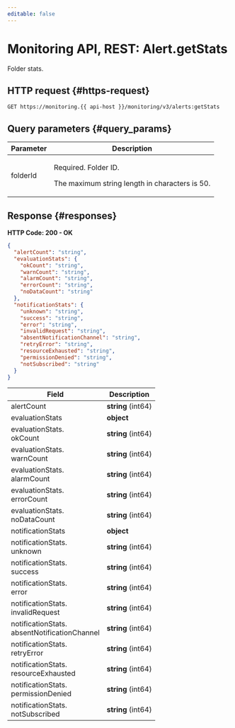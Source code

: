 ```yaml
---
editable: false
---
```


# Monitoring API, REST: Alert.getStats
Folder stats.
 

 
## HTTP request {#https-request}
```
GET https://monitoring.{{ api-host }}/monitoring/v3/alerts:getStats
```
 
## Query parameters {#query_params}
 
Parameter | Description
--- | ---
folderId | <p>Required. Folder ID.</p> <p>The maximum string length in characters is 50.</p> 
 
## Response {#responses}
**HTTP Code: 200 - OK**

```json 
{
  "alertCount": "string",
  "evaluationStats": {
    "okCount": "string",
    "warnCount": "string",
    "alarmCount": "string",
    "errorCount": "string",
    "noDataCount": "string"
  },
  "notificationStats": {
    "unknown": "string",
    "success": "string",
    "error": "string",
    "invalidRequest": "string",
    "absentNotificationChannel": "string",
    "retryError": "string",
    "resourceExhausted": "string",
    "permissionDenied": "string",
    "notSubscribed": "string"
  }
}
```

 
Field | Description
--- | ---
alertCount | **string** (int64)
evaluationStats | **object**
evaluationStats.<br>okCount | **string** (int64)
evaluationStats.<br>warnCount | **string** (int64)
evaluationStats.<br>alarmCount | **string** (int64)
evaluationStats.<br>errorCount | **string** (int64)
evaluationStats.<br>noDataCount | **string** (int64)
notificationStats | **object**
notificationStats.<br>unknown | **string** (int64)
notificationStats.<br>success | **string** (int64)
notificationStats.<br>error | **string** (int64)
notificationStats.<br>invalidRequest | **string** (int64)
notificationStats.<br>absentNotificationChannel | **string** (int64)
notificationStats.<br>retryError | **string** (int64)
notificationStats.<br>resourceExhausted | **string** (int64)
notificationStats.<br>permissionDenied | **string** (int64)
notificationStats.<br>notSubscribed | **string** (int64)